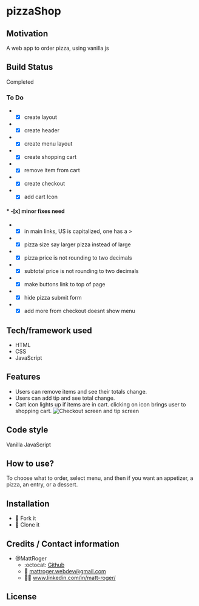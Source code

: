 # pizzaShop

## Motivation
A web app to order pizza, using vanilla js
## Build Status
Completed

 ### To Do
 * -[x] create layout
 * -[x] create header
 * -[x] create menu layout
 * -[x] create shopping cart
 * -[x] remove item from cart
 * -[x] create checkout
 * -[x] add cart Icon
 #### * -[x] minor fixes need
 * -[x] in main links, US is capitalized, one has a >
 * -[x] pizza size say larger pizza instead of large
 * -[x] pizza price is not rounding to two decimals
 * -[x] subtotal price is not rounding to two decimals
 * -[x] make buttons link to top of page
 * -[x] hide pizza submit form
 * -[x] add more from checkout doesnt show menu

## Tech/framework used
* HTML
* CSS
* JavaScript
## Features
* Users can remove items and see their totals change.
* Users can add tip and see total change.
* Cart icon lights up if items are in cart. clicking on icon brings user to shopping cart.
![Checkout screen and tip screen](https://github.com/MattRoger/screenshots/blob/master/NY%20Pizzeria.gif?raw=true)
## Code style
Vanilla JavaScript

## How to use?
To choose what to order, select menu, and then if you want an appetizer, a pizza, an entry, or a dessert.

## Installation
* :trident: Fork it
* :sheep: Clone it



## Credits / Contact information
* @MattRoger 
  * :octocat: [Github](https://mattroger.github.io)
  * :e-mail: mattroger.webdev@gmail.com
  * :man_office_worker: www.linkedin.com/in/matt-roger/


## License
